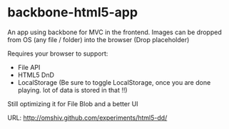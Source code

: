 backbone-html5-app
==================

An app using backbone for MVC in the frontend. 
Images can be dropped from OS (any file / folder) into the browser (Drop placeholder)

Requires your browser to support:
- File API
- HTML5 DnD
- LocalStorage (Be sure to toggle LocalStorage, once you are done playing. lot of data is stored in that !!)

Still optimizing it for File Blob and a better UI

URL: http://omshiv.github.com/experiments/html5-dd/
